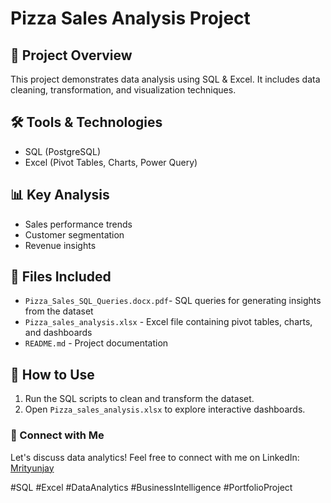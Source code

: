 # Pizza Sales Analysis Project

## 📌 Project Overview
This project demonstrates data analysis using SQL & Excel. It includes data cleaning, transformation, and visualization techniques.

## 🛠️ Tools & Technologies
- SQL (PostgreSQL)
- Excel (Pivot Tables, Charts, Power Query)

## 📊 Key Analysis
- Sales performance trends
- Customer segmentation
- Revenue insights

## 📂 Files Included
- `Pizza_Sales_SQL_Queries.docx.pdf`- SQL queries for generating insights from the dataset
- `Pizza_sales_analysis.xlsx` - Excel file containing pivot tables, charts, and dashboards
- `README.md` - Project documentation

## 🚀 How to Use
1. Run the SQL scripts to clean and transform the dataset.
2. Open `Pizza_sales_analysis.xlsx` to explore interactive dashboards.

### 📢 Connect with Me
Let's discuss data analytics! Feel free to connect with me on LinkedIn: [Mrityunjay](www.linkedin.com/in/mrityunjay-gupta-663290263)

#SQL #Excel #DataAnalytics #BusinessIntelligence #PortfolioProject

